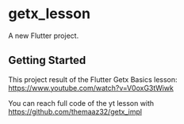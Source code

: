 # getx_lesson

A new Flutter project.

## Getting Started

This project result of the Flutter Getx Basics lesson: https://www.youtube.com/watch?v=V0oxG3tWiwk

You can reach full code of the yt lesson with https://github.com/themaaz32/getx_impl



